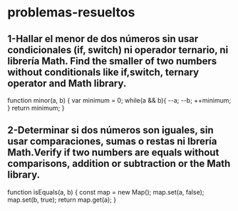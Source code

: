 # problemas-resueltos
## 1-Hallar el menor de dos números sin usar condicionales (if, switch) ni operador ternario, ni librería Math. Find the smaller of two numbers without conditionals like if,switch, ternary operator and Math library.
function minor(a, b) {
	var minimum = 0;
	while(a && b){
  	--a;
    --b;
    ++minimum;
  }
  return minimum;
}

## 2-Determinar si dos números son iguales, sin usar comparaciones, sumas o restas  ni lbrería Math.Verify if two numbers are equals without comparisons, addition or subtraction or the Math library.
function isEquals(a, b) {
  const map = new Map();
	map.set(a, false);
	map.set(b, true);
  return map.get(a);
}